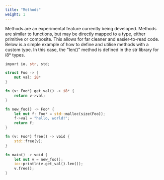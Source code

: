 ```yaml
---
title: "Methods"
weight: 1
---
```


Methods are an experimental feature currently being developed. Methods are 
similar to functions, but may be directly mapped to a type, either primitive
or composite. This allows for far cleaner and easier-to-read code. Below is a
simple example of how to define and utilise methods with a custom type. In this
case, the "len()" method is defined in the str library for i8* types.

```Rust
import io, str, std;

struct Foo -> {
    mut val: i8*
}

fn (v: Foo*) get_val() -> i8* {
    return v->val;
}

fn new_foo() -> Foo* {
    let mut f: Foo* = std::malloc(size(Foo));
    f->val = "hello, world!";
    return f;
}

fn (v: Foo*) free() -> void {
    std::free(v);
}

fn main() -> void {
    let mut v = new_foo();
    io::println(v.get_val().len());
    v.free();
}
```